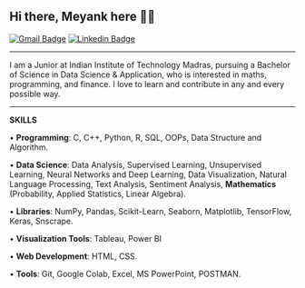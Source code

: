 ## Hi there, Meyank here 👋🏼
[![Gmail Badge](https://img.shields.io/badge/-work.meyank24@gmail.com-c14438?style=flat&logo=Gmail&logoColor=white)](mailto:work.meyank24@gmail.com "Connect via Email")
[![Linkedin Badge](https://img.shields.io/badge/-Meyank%20Singh-0072b1?style=flat&logo=Linkedin&logoColor=white)](https://www.linkedin.com/in/meyank-singh/ "Connect on LinkedIn")

---
I am a Junior at Indian Institute of Technology Madras, pursuing a Bachelor of Science in Data Science & Application, who is interested in maths, programming, and finance. I love to learn and contribute in any and every possible way.


---
**SKILLS** 

• **Programming**: C, C++, Python, R, SQL, OOPs, Data Structure and Algorithm.

• **Data Science**: Data Analysis, Supervised Learning, Unsupervised Learning, Neural Networks and Deep Learning, Data 
Visualization, Natural Language Processing, Text Analysis, Sentiment Analysis, **Mathematics** (Probability, Applied Statistics, 
Linear Algebra).

• **Libraries**: NumPy, Pandas, Scikit-Learn, Seaborn, Matplotlib, TensorFlow, Keras, Snscrape. 

• **Visualization Tools**: Tableau, Power BI

• **Web Development**: HTML, CSS. 

• **Tools**: Git, Google Colab, Excel, MS PowerPoint, POSTMAN. 
